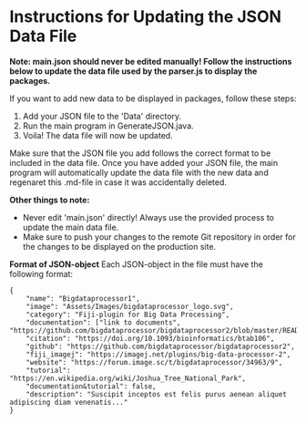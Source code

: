 # Instructions for Updating the JSON Data File
**Note: main.json should never be edited manually! Follow the instructions below to update the data file used by the parser.js to display the packages.**

If you want to add new data to be displayed in packages, follow these steps:

1. Add your JSON file to the 'Data' directory.
2. Run the main program in GenerateJSON.java.
3. Voila! The data file will now be updated.

Make sure that the JSON file you add follows the correct format to be included in the data file. Once you have added your JSON file, the main program will automatically update the data file with the new data and regenaret this .md-file in case it was accidentally deleted.

**Other things to note:**
- Never edit 'main.json' directly! Always use the provided process to update the main data file.
- Make sure to push your changes to the remote Git repository in order for the changes to be displayed on the production site.

**Format of JSON-object**
Each JSON-object in the file must have the following format:

```
{
	"name": "Bigdataprocessor1",
	"image": "Assets/Images/bigdataprocessor_logo.svg",
	"category": "Fiji-plugin for Big Data Processing",
	"documentation": ["link to documents", "https://github.com/bigdataprocessor/bigdataprocessor2/blob/master/README.md"],
	"citation": "https://doi.org/10.1093/bioinformatics/btab106",
	"github": "https://github.com/bigdataprocessor/bigdataprocessor2", 
	"fiji_imagej": "https://imagej.net/plugins/big-data-processor-2",
	"website": "https://forum.image.sc/t/bigdataprocessor/34963/9",
	"tutorial": "https://en.wikipedia.org/wiki/Joshua_Tree_National_Park", 
	"documentation&tutorial": false,
	"description": "Suscipit inceptos est felis purus aenean aliquet adipiscing diam venenatis..."
}
```